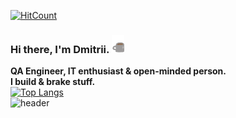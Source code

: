 [![HitCount](https://komarev.com/ghpvc/?username=rexfort9&abbreviated=true&label=Profile%20views&color=646258&style=plastic)](https://github.com/rexfort9)
### **Hi there, I'm Dmitrii.** <img src="index/coffee-is-love.gif" width="20px">
**QA Engineer, IT enthusiast & open-minded person.<br>**
**I build & brake stuff.**
<br>
[![Top Langs](https://github-readme-stats.vercel.app/api/top-langs/?username=rexfort9&layout=compact&theme=dark)](https://github.com/rexfort9/github-readme-stats)
<br>
![header](https://capsule-render.vercel.app/api?type=wave&color=timeAuto)

<!--
**rexfort9/rexfort9** is a ✨ _special_ ✨ repository because its `README.md` (this file) appears on your GitHub profile.


### About me :sunglasses:
- Прочитал лучшие книги про тестирование; :fire:
- В тестировании с 2020 года;
- Актуализировал 450+ тест-кейсов;
- Умею пилотировать самолёт; :airplane:
- Обожаю музыку, кино и Stand UP; :musical_note:
- Занимаюсь боксом с тренером;
- За 2022 прочитал 18 книг;
- Собираю кубик Рубика за 1 минуту;
- Катаю на горных лыжах . :skier:

Мое кредо: Ученье – свет, а не ученье – тьма!


Here are some ideas to get you started:

- 🔭 I’m currently working on ...
- 🌱 I’m currently learning ...
- 👯 I’m looking to collaborate on ...
- 🤔 I’m looking for help with ...
- 💬 Ask me about ...
- 📫 How to reach me: ...
- 😄 Pronouns: ...
- ⚡ Fun fact: ...
-->
